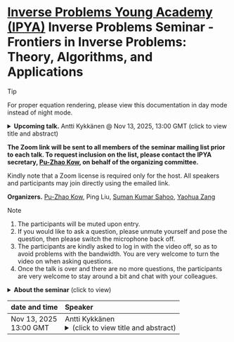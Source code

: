 # [Inverse Problems Young Academy (IPYA)](https://ipia.site/wp/about-ipya/) Inverse Problems Seminar - Frontiers in Inverse Problems: Theory, Algorithms, and Applications

> [!TIP] 
> For proper equation rendering, please view this documentation in day mode instead of night mode. 


<details><summary> <b>Upcoming talk.</b> Antti Kykkänen @ Nov 13, 2025, 13:00 GMT (click to view title and abstract) </summary> 
  <b>Title.</b> TBA <br> 
  <b>Abstract.</b> TBA 
</details>

**The Zoom link will be sent to all members of the seminar mailing list prior to each talk. To request inclusion on the list, please contact the IPYA secretary, [Pu-Zhao Kow](https://puzhaokow1993.github.io/homepage/), on behalf of the organizing committee.** 

Kindly note that a Zoom license is required only for the host. All speakers and participants may join directly using the emailed link.

**Organizers.** [Pu-Zhao Kow](https://puzhaokow1993.github.io/homepage/), Ping Liu, [Suman Kumar Sahoo](https://sites.google.com/view/suman-sahoo-math-inverse), [Yaohua Zang](https://yaohua32.github.io/)

> [!NOTE]
> 1. The participants will be muted upon entry.
> 2. If you would like to ask a question, please unmute yourself and pose the question, then please switch the microphone back off.
> 3. The participants are kindly asked to log in with the video off, so as to avoid problems with the bandwidth. You are very welcome to turn the video on when asking questions.
> 4. Once the talk is over and there are no more questions, the participants are very welcome to stay around a bit and chat with your colleagues.

<details> <summary> <b>About the seminar</b> (click to view) </summary> 
Inverse problems play a central role across diverse fields, including medical imaging (CT, MRI), geophysical exploration, financial modeling, and machine learning. The fundamental challenge, recovering hidden causes from observed data, is inherently ill-posed and demands advanced mathematical techniques to ensure stability and interpretability of solutions.

This seminar aims to provide a cutting-edge survey of current developments in inverse problems, highlighting the interplay between rigorous theory, algorithmic innovation, and real-world applications. Participants will gain both conceptual insights and practical knowledge of state-of-the-art approaches. Topics will include:
1. Theoretical analysis of inverse problems
2. Regularization theory and optimization
3. Bayesian and statistical frameworks
4. Machine learning-based methods

To foster engagement and discussion, the seminar will follow this structure:
1. **Frequency.** Bi-weekly sessions (30-60 minutes)
2. **Structure.** Main presentation followed by 5-10 minutes of open discussion
3. **Mode.** Online
</details>


| date and time | Speaker| 
|:----|:----|
|Nov 13, 2025 <br> 13:00 GMT| Antti Kykkänen <br> <details><summary> (click to view title and abstract) </summary> **Title.** TBA <br> **Abstract.** TBA </details> |    

<!---
![\LaTeX](https://latex.codecogs.com/png.image?\dpi{110}\LaTeX)
--> 
